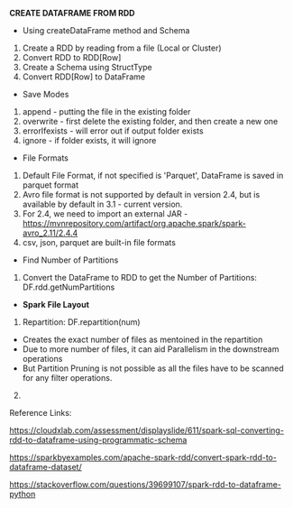 **CREATE DATAFRAME FROM RDD**
- Using createDataFrame method and Schema
1. Create a RDD by reading from a file (Local or Cluster)
2. Convert RDD to RDD[Row]
3. Create a Schema using StructType
4. Convert RDD[Row] to DataFrame

- Save Modes
1. append - putting the file in the existing folder
2. overwrite - first delete the existing folder, and then create a new one
3. errorIfexists - will error out if output folder exists
4. ignore - if folder exists, it will ignore

- File Formats
1. Default File Format, if not specified is 'Parquet', DataFrame is saved in parquet format
2. Avro file format is not supported by default in version 2.4, but is available by default in 3.1 - current version.
3. For 2.4, we need to import an external JAR - https://mvnrepository.com/artifact/org.apache.spark/spark-avro_2.11/2.4.4
4. csv, json, parquet are built-in file formats

- Find Number of Partitions
1. Convert the DataFrame to RDD to get the Number of Partitions: DF.rdd.getNumPartitions

- **Spark File Layout**
1. Repartition: DF.repartition(num)
- Creates the exact number of files as mentoined in the repartition
- Due to more number of files, it can aid Parallelism in the downstream operations
- But Partition Pruning is not possible as all the files have to be scanned for any filter operations.
2. 


Reference Links:

https://cloudxlab.com/assessment/displayslide/611/spark-sql-converting-rdd-to-dataframe-using-programmatic-schema

https://sparkbyexamples.com/apache-spark-rdd/convert-spark-rdd-to-dataframe-dataset/

https://stackoverflow.com/questions/39699107/spark-rdd-to-dataframe-python
